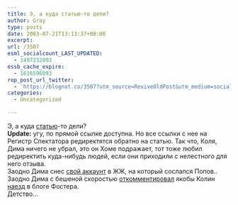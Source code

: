 ```yaml
---
title: Э, а куда статью-то дели?
author: Gray
type: posts
date: 2003-07-21T13:13:37+00:00
excerpt:
url: /3507
esml_socialcount_LAST_UPDATED:
  - 1497232093
essb_cache_expire:
  - 1616596093
rop_post_url_twitter:
  - 'https://blognot.co/3507?utm_source=ReviveOldPost&utm_medium=social&utm_campaign=ReviveOldPost'
categories:
  - Uncategorized

---
```








Э, а куда <a href="http://www.searchengines.ru/blog/archives/001347.html" target="_blank">статью</a>-то дели?  
**Update:** угу, по прямой ссылке доступна. Но все ссылки с нее на Регистр Спектатора редиректятся обратно на статью. Так что, Коля, Дима ничего не убрал, это он Хоме подражает, тот тоже любил редиректить куда-нибудь людей, если они приходили с нелестного для него отзыва.  
Заодно Дима снес <a href="http://www.livejournal.com/users/cableguy/" target="_blank">свой аккаунт</a> в ЖЖ, на который сослался Попов..  
Заодно Дима с бешеной скоростью <a href="http://register.spectator.ru/21.07.2003/6" target="_blank">откомментировал</a> якобы Колин <a href="http://www.foster.com.ru/20.07.2003/1/comments" target="_blank">наезд</a> в блоге Фостера.  
Детство&#8230;